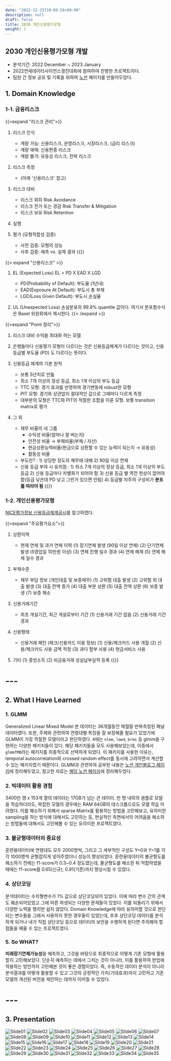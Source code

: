 ```yaml
---
date: "2022-12-25T10:08:56+09:00"
description: null
draft: false
title: 2030 개인신용평가모형
weight: 1
---
```


## 2030 개인신용평가모형 개발
- 분석기간: 2022 December ~ 2023 January
- 2022연세데이터사이언스경진대회에 참여하여 진행한 프로젝트이다.
- 팀원 간 정보 공유 및 기록을 위하여 [노션](https://www.notion.so/65eab74ebe4b424b80b03e6da4acdf09) 페이지를 만들어두었다.

## 1. Domain Knowledge
### 1-1. 금융리스크
{{<expand "리스크 관리">}}
1. 리스크 인식
    * 계량 가능: 신용리스크, 운영리스크, 시장리스크, (금리 리스크)
    * 계량 애매: 신용편중 리스크
    * 계량 불가: 유동성 리스크, 전략 리스크

2. 리스크 측정
    * (아래 '신용리스크' 참고)

3. 리스크 대비
    * 리스크 회피 Risk Avoidance
    * 리스크 전가 또는 경감 Risk Transfer & Mitigation
    * 리스크 보유 Risk Retention

4. 실행

5. 평가 (모형적합성 검증)
    * 사전 검증: 모형의 성능
    * 사후 검증: 예측 vs. 실제 결과
{{</expand>}}

{{< expand "신용리스크" >}}
1. EL (Expected Loss)
EL = PD X EAD X LGD
    * PD(Probability of Default): 부도율 (1년내)
    * EAD(Exposure At Default): 부도시 총 부채
    * LGD(Loss Given Default): 부도시 손실율

2. UL (Unexpected Loss)
손실분포의 99.9% quantile 값이다. 여기서 분포함수식은 Basel 위원회에서 제시한다.
{{< /expand >}}

{{<expand "Point 정리">}}
1. 리스크 대비 수익을 최대화 하는 모델

2. 은행들마다 신용평가 모형이 다르다는 것은 신용등급체계가 다르다는 것이고, 신용등급별 부도율 (PD) 도 다르다는 뜻이다.

3. 신용등급 체계의 기본 원칙
    - 보통 5년치로 만듦
    - 최소 7개 이상의 정상 등급, 최소 1개 이상의 부도 등급
    - TTC 모형: 경기 효과를 반영하여 경기변동에 robust한 모형 
    - PIT 모형: 경기와 상관없이 절대적인 값으로 그때마다 다르게 측정
    - 대부분의 모형은 TTC와 PIT의 적절한 조합을 이룬 모형. 보통 transition matrix로 평가

4. 그 외
    - 재무 비율의 네 그룹
        - 수익성 비율(얼마나 잘 버는지)
        - 안전성 비율 → 부채비율(부채 / 자산)
        - 현금상환능력비율(현금으로 상환할 수 있는 능력이 되는지 → 유동성)
        - 활동성 비율
    - 부도란? : 1) 상당한 정도의 채무에 대해 2) 90일 이상 연체
    - 신용 등급 부여 시 유의점 : 1) 최소 7개 이상의 정상 등급, 최소 1개 이상의 부도 등급 2) 신용 등급마다 차별화가 되어야 함 3) 신용 등급 별 역전 현상이 없어야 함(등급 낮은데 PD 낮고 그런거 있으면 안됨) 4) 등급별 차주의 구성비가 **분포를 따라야 됨**
{{</expand>}}

### 1-2. 개인신용평가모형
[NICE평가정보 신용등급체계공시](https://www.niceinfo.co.kr/creditrating/cb_info_4_3_1.nice)를 참고하였다.

{{<expand "주요평가요소">}}
1. 상환이력
    - 현재 연체 및 과거 연체 이력
    (1) 장기연체 발생 (90일 이상 연체)
    (2) 단기연체 발생 (5영업일 10만원 이상)
    (3) 연체 진행 일수 경과
    (4) 연체 해제
    (5) 연체 해제 일수 경과

2. 부채수준
    - 채무 부담 정보 (개인대출 및 보증채무)
    (1) 고위험 대출 발생
    (2) 고위험 외 대출 발생
    (3) 대출 잔액 증가
    (4) 대출 부분 상환
    (5) 대출 전액 상환
    (6) 보증 발생
    (7) 보증 해소
    
3. 신용거래기간
    - 최초 개설기간, 최근 개설로부터 기간
    (1) 신용거래 기간 없음
    (2) 신용거래 기간 경과

4. 신용형태
    - 신용거래 패턴 (체크/신용카드 이용 정보)
    (1) 신용/체크카드 사용 개월
    (2) 신용/체크카드 사용 금액 적정
    (3) 과다 할부 사용
    (4) 현금서비스 사용
    
5. 기타
    (1) 증빙소득
    (2) 비금융거래 성실납부실적 등록
{{</expand>}}

# ---

## 2. What I Have Learned

### 1. GLMM
Generalized Linear Mixed Model
본 데이터는 36개월동안 매월말 반복측정된 패널데이터였다. 또한, 주제와 관련하여 연령대별 특징을 잘 보정해줄 필요가 있었기에 GLMM이 가장 적절한 모델이라고 판단하였다. `R`에는 `nlme`, `lme4`, `brms` 등 glmm을 구현하는 다양한 패키지들이 있다. 해당 패키지들을 모두 사용해보았는데, 이중에서 `glmmTMB`라는 패키지를 최종적으로 선택하게 되었다. 이 패키지를 사용한 이유는, temporal autocorrelation와 crossed random effect를 동시에 고려하면서 계산할 수 있는 패키지였기 때문이다. GLMM과 관련하여 공부한 내용은 [노션 개인블로그 페이지](https://www.notion.so/668ea143e2c140dbaae3299ed5883936?v=77a6fcb0d889454f8572a625ac78ac38&p=4b273ec4dde94ee3a4f1317a5144624a&pm=s)에 정리해두었고, 참고한 자료는 [해당 노션 페이지](https://www.notion.so/6a60a83713b94540a94480d12e370d88?v=b9a472ba358340ec923f866113361ff4&p=6e6d0f0aa5f84ab0b6395d2a5831034c&pm=s)에 정리해두었다.


### 2. 빅데이터 활용 경험
3400만 행 x 153개 열의 데이터는 17GB가 넘는 큰 데이터.
만 명 내외의 샘플로 모델을 학습하더라도, 복잡한 모델의 경우에는 RAM 64GB의 데스크톱으로도 모델 학습 어려웠다.
이를 해소하기 위해서 sparse Matrix를 활용하는 방법을 고민해보고, 유의미한 sampling을 하는 방식에 대해서도 고민하는 등, 현실적인 측면에서의 어려움을 해소하는 방법들에 대해서도 고민해볼 수 있는 유의미한 프로젝트였다.

### 3. 불균형데이터의 중요성
훈련용데이터에 연령대도 모두 2000명씩, 그리고 그 세부적인 구성도 Y=0과 Y=1를 각각 1000명씩 균형잡히게 넣어주었더니 성능이 향상되었다. 훈련용데이터의 불균형도를 해소하기 전에는 f1-score가 0.3~0.4 정도였는데, 불균형도를 해소한 뒤 적합하였을 때에는 f1-score를 0.65(신규), 0.91(기존)까지 향상시킬 수 있었다.

### 4. 상단코딩
분석데이터는 수치형변수가 1% 값으로 상단코딩되어 있었다. 이에 따라 변수 간의 관계도 훼손되어있었고 그에 따른 파생되는 다양한 문제들이 있었다. 이를 되돌리기 위해서 다양한 노력을 했지만 쉽지 않았다. Domain Knowledge에 따라 유의미할 것으로 판단되는 변수들을 그래서 사용하지 못한 경우들이 있었는데, 추후 상단코딩 데이터를 분석하게 되거나 내가 직접 상단코딩 등으로 데이터의 보안을 수행하게 된다면 주의해야 할 점들을 배울 수 있는 프로젝트였다.

### 5. So WHAT?
**미래장기연체가능성**을 예측하고, 그것을 바탕으로 최종적으로 어떻게 기존 모형에 활용할지 고민해보았다. 단순히 예측하는 데에서 그치는 것이 아니라, 이를 활용하여 현업에 적용하는 방안까지 고민해본 것이 좋은 경험이었다. 즉, 수동적인 데이터 분석이 아니라 분석결과를 어떻게 활용할 수 있고 그것의 긍정적인 가치(기대효과)까지 고민하고 기존 모델의 개선된 버전을 제안하는 데까지 이어질 수 있었다.

# ---

## 3. Presentation
![Slide01](images/posts/project/202212_credit_scoring/슬라이드1.PNG)
![Slide02](images/posts/project/202212_credit_scoring/슬라이드2.PNG)
![Slide03](images/posts/project/202212_credit_scoring/슬라이드3.PNG)
![Slide04](images/posts/project/202212_credit_scoring/슬라이드4.PNG)
![Slide05](images/posts/project/202212_credit_scoring/슬라이드5.PNG)
![Slide06](images/posts/project/202212_credit_scoring/슬라이드6.PNG)
![Slide07](images/posts/project/202212_credit_scoring/슬라이드7.PNG)
![Slide08](images/posts/project/202212_credit_scoring/슬라이드8.PNG)
![Slide09](images/posts/project/202212_credit_scoring/슬라이드9.PNG)
![Slide10](images/posts/project/202212_credit_scoring/슬라이드10.PNG)
![Slide11](images/posts/project/202212_credit_scoring/슬라이드11.PNG)
![Slide12](images/posts/project/202212_credit_scoring/슬라이드12.PNG)
![Slide13](images/posts/project/202212_credit_scoring/슬라이드13.PNG)
![Slide14](images/posts/project/202212_credit_scoring/슬라이드14.PNG)
![Slide15](images/posts/project/202212_credit_scoring/슬라이드15.PNG)
![Slide16](images/posts/project/202212_credit_scoring/슬라이드16.PNG)
![Slide17](images/posts/project/202212_credit_scoring/슬라이드17.PNG)
![Slide18](images/posts/project/202212_credit_scoring/슬라이드18.PNG)
![Slide19](images/posts/project/202212_credit_scoring/슬라이드19.PNG)
![Slide20](images/posts/project/202212_credit_scoring/슬라이드20.PNG)
![Slide21](images/posts/project/202212_credit_scoring/슬라이드21.PNG)
![Slide22](images/posts/project/202212_credit_scoring/슬라이드22.PNG)
![Slide23](images/posts/project/202212_credit_scoring/슬라이드23.PNG)
![Slide24](images/posts/project/202212_credit_scoring/슬라이드24.PNG)
![Slide25](images/posts/project/202212_credit_scoring/슬라이드25.PNG)
![Slide26](images/posts/project/202212_credit_scoring/슬라이드26.PNG)
![Slide27](images/posts/project/202212_credit_scoring/슬라이드27.PNG)
![Slide28](images/posts/project/202212_credit_scoring/슬라이드28.PNG)
![Slide29](images/posts/project/202212_credit_scoring/슬라이드29.PNG)
![Slide30](images/posts/project/202212_credit_scoring/슬라이드30.PNG)
![Slide31](images/posts/project/202212_credit_scoring/슬라이드31.PNG)
![Slide32](images/posts/project/202212_credit_scoring/슬라이드32.PNG)
![Slide33](images/posts/project/202212_credit_scoring/슬라이드33.PNG)
![Slide34](images/posts/project/202212_credit_scoring/슬라이드34.PNG)
![Slide35](images/posts/project/202212_credit_scoring/슬라이드35.PNG)
